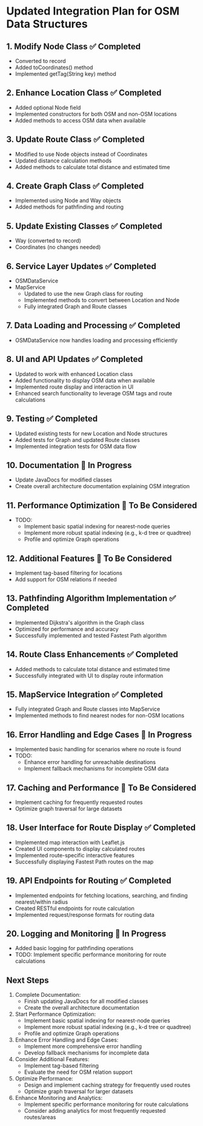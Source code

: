# Updated Integration Plan for OSM Data Structures

## 1. Modify Node Class ✅ Completed
- Converted to record
- Added toCoordinates() method
- Implemented getTag(String key) method

## 2. Enhance Location Class ✅ Completed
- Added optional Node field
- Implemented constructors for both OSM and non-OSM locations
- Added methods to access OSM data when available

## 3. Update Route Class ✅ Completed
- Modified to use Node objects instead of Coordinates
- Updated distance calculation methods
- Added methods to calculate total distance and estimated time

## 4. Create Graph Class ✅ Completed
- Implemented using Node and Way objects
- Added methods for pathfinding and routing

## 5. Update Existing Classes ✅ Completed
- Way (converted to record)
- Coordinates (no changes needed)

## 6. Service Layer Updates ✅ Completed
- OSMDataService
- MapService
  - Updated to use the new Graph class for routing
  - Implemented methods to convert between Location and Node
  - Fully integrated Graph and Route classes

## 7. Data Loading and Processing ✅ Completed
- OSMDataService now handles loading and processing efficiently

## 8. UI and API Updates ✅ Completed
- Updated to work with enhanced Location class
- Added functionality to display OSM data when available 
- Implemented route display and interaction in UI
- Enhanced search functionality to leverage OSM tags and route calculations

## 9. Testing ✅ Completed
- Updated existing tests for new Location and Node structures
- Added tests for Graph and updated Route classes
- Implemented integration tests for OSM data flow

## 10. Documentation 🔄 In Progress
- Update JavaDocs for modified classes
- Create overall architecture documentation explaining OSM integration

## 11. Performance Optimization 🔲 To Be Considered
- TODO:
  - Implement basic spatial indexing for nearest-node queries
  - Implement more robust spatial indexing (e.g., k-d tree or quadtree)
  - Profile and optimize Graph operations

## 12. Additional Features 🔲 To Be Considered
- Implement tag-based filtering for locations
- Add support for OSM relations if needed

## 13. Pathfinding Algorithm Implementation ✅ Completed
- Implemented Dijkstra's algorithm in the Graph class
- Optimized for performance and accuracy
- Successfully implemented and tested Fastest Path algorithm

## 14. Route Class Enhancements ✅ Completed
- Added methods to calculate total distance and estimated time
- Successfully integrated with UI to display route information

## 15. MapService Integration ✅ Completed
- Fully integrated Graph and Route classes into MapService
- Implemented methods to find nearest nodes for non-OSM locations

## 16. Error Handling and Edge Cases 🔄 In Progress
- Implemented basic handling for scenarios where no route is found
- TODO:
  - Enhance error handling for unreachable destinations
  - Implement fallback mechanisms for incomplete OSM data

## 17. Caching and Performance 🔲 To Be Considered
- Implement caching for frequently requested routes
- Optimize graph traversal for large datasets

## 18. User Interface for Route Display ✅ Completed
- Implemented map interaction with Leaflet.js
- Created UI components to display calculated routes
- Implemented route-specific interactive features
- Successfully displaying Fastest Path routes on the map

## 19. API Endpoints for Routing ✅ Completed
- Implemented endpoints for fetching locations, searching, and finding nearest/within radius
- Created RESTful endpoints for route calculation
- Implemented request/response formats for routing data

## 20. Logging and Monitoring 🔄 In Progress
- Added basic logging for pathfinding operations
- TODO: Implement specific performance monitoring for route calculations

## Next Steps
1. Complete Documentation:
   - Finish updating JavaDocs for all modified classes
   - Create the overall architecture documentation
2. Start Performance Optimization:
   - Implement basic spatial indexing for nearest-node queries
   - Implement more robust spatial indexing (e.g., k-d tree or quadtree)
   - Profile and optimize Graph operations
3. Enhance Error Handling and Edge Cases:
   - Implement more comprehensive error handling
   - Develop fallback mechanisms for incomplete data
4. Consider Additional Features:
   - Implement tag-based filtering
   - Evaluate the need for OSM relation support
5. Optimize Performance:
   - Design and implement caching strategy for frequently used routes
   - Optimize graph traversal for larger datasets
6. Enhance Monitoring and Analytics:
   - Implement specific performance monitoring for route calculations
   - Consider adding analytics for most frequently requested routes/areas